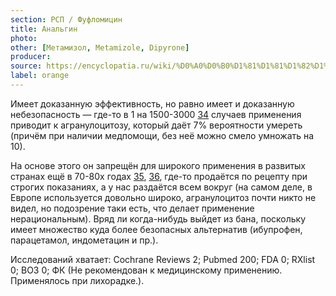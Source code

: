 ```yaml
---
section: РСП / Фуфломицин
title: Анальгин
photo:
other: [Метамизол, Metamizole, Dipyrone]
producer:
source: https://encyclopatia.ru/wiki/%D0%A0%D0%B0%D1%81%D1%81%D1%82%D1%80%D0%B5%D0%BB%D1%8C%D0%BD%D1%8B%D0%B9_%D1%81%D0%BF%D0%B8%D1%81%D0%BE%D0%BA_%D0%BF%D1%80%D0%B5%D0%BF%D0%B0%D1%80%D0%B0%D1%82%D0%BE%D0%B2
label: orange
---
```


Имеет доказанную эффективность, но равно имеет и доказанную небезопасность — где-то в 1 на 1500-3000 [34](http://www.ncbi.nlm.nih.gov/pubmed/12136373) случаев применения приводит к агранулоцитозу, который даёт 7% вероятности умереть (причём при наличии медпомощи, без неё можно смело умножать на 10).

На основе этого он запрещён для широкого применения в развитых странах ещё в 70-80х годах [35](http://www.un.org/esa/coordination/CL12.pdf), [36](https://dx.doi.org/10.1136%2Fbmj.f4366), где-то продаётся по рецепту при строгих показаниях, а у нас раздаётся всем вокруг (на самом деле, в Европе используется довольно широко, агранулоцитоз почти никто не видел, но подозрение таки есть, что делает применение нерациональным). Вряд ли когда-нибудь выйдет из бана, поскольку имеет множество куда более безопасных альтернатив (ибупрофен, парацетамол, индометацин и пр.).

Исследований хватает: Cochrane Reviews 2; Pubmed 200; FDA 0; RXlist 0; ВОЗ 0; ФК (Не рекомендован к медицинскому применению. Применялось при лихорадке.).
